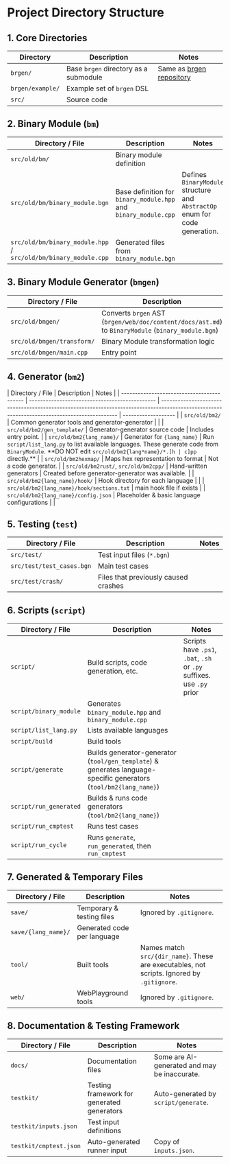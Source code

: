 # Project Directory Structure

## 1. Core Directories

| Directory        | Description                           | Notes                                                          |
| ---------------- | ------------------------------------- | -------------------------------------------------------------- |
| `brgen/`         | Base `brgen` directory as a submodule | Same as [brgen repository](https://github.com/on-keyday/brgen) |
| `brgen/example/` | Example set of `brgen` DSL            |                                                                |
| `src/`           | Source code                           |                                                                |

## 2. Binary Module (`bm`)

| Directory / File                                                | Description                                                     | Notes                                                                       |
| --------------------------------------------------------------- | --------------------------------------------------------------- | --------------------------------------------------------------------------- |
| `src/old/bm/`                                                   | Binary module definition                                        |                                                                             |
| `src/old/bm/binary_module.bgn`                                  | Base definition for `binary_module.hpp` and `binary_module.cpp` | Defines `BinaryModule` structure and `AbstractOp` enum for code generation. |
| `src/old/bm/binary_module.hpp` / `src/old/bm/binary_module.cpp` | Generated files from `binary_module.bgn`                        |                                                                             |

## 3. Binary Module Generator (`bmgen`)

| Directory / File           | Description                                                                                        | Notes |
| -------------------------- | -------------------------------------------------------------------------------------------------- | ----- |
| `src/old/bmgen/`           | Converts `brgen` AST (`brgen/web/doc/content/docs/ast.md`) to `BinaryModule` (`binary_module.bgn`) |       |
| `src/old/bmgen/transform/` | Binary Module transformation logic                                                                 |       |
| `src/old/bmgen/main.cpp`   | Entry point                                                                                        |       |

## 4. Generator (`bm2`)

| Directory / File                           | Description                                    | Notes                                                                                                                                        |
| ------------------------------------------ | ---------------------------------------------- | -------------------------------------------------------------------------------------------------------------------------------------------- | ------------------- |
| `src/old/bm2/`                             | Common generator tools and generator-generator |                                                                                                                                              |
| `src/old/bm2/gen_template/`                | Generator-generator source code                | Includes entry point.                                                                                                                        |
| `src/old/bm2{lang_name}/`                  | Generator for `{lang_name}`                    | Run `script/list_lang.py` to list available languages. These generate code from `BinaryModule`. \*\*DO NOT edit `src/old/bm2{lang*name}/*.[h | c]pp` directly.\*\* |
| `src/old/bm2hexmap/`                       | Maps hex representation to format              | Not a code generator.                                                                                                                        |
| `src/old/bm2rust/`, `src/old/bm2cpp/`      | Hand-written generators                        | Created before generator-generator was available.                                                                                            |
| `src/old/bm2{lang_name}/hook/`             | Hook directory for each language               |                                                                                                                                              |
| `src/old/bm2{lang_name}/hook/sections.txt` | main hook file if exists                       |
| `src/old/bm2{lang_name}/config.json`       | Placeholder & basic language configurations    |                                                                                                                                              |

## 5. Testing (`test`)

| Directory / File          | Description                          | Notes |
| ------------------------- | ------------------------------------ | ----- |
| `src/test/`               | Test input files (`*.bgn`)           |       |
| `src/test/test_cases.bgn` | Main test cases                      |       |
| `src/test/crash/`         | Files that previously caused crashes |       |

## 6. Scripts (`script`)

| Directory / File       | Description                                                                                                       | Notes                                                                 |
| ---------------------- | ----------------------------------------------------------------------------------------------------------------- | --------------------------------------------------------------------- |
| `script/`              | Build scripts, code generation, etc.                                                                              | Scripts have `.ps1`, `.bat`, `.sh` or `.py` suffixes. use `.py` prior |
| `script/binary_module` | Generates `binary_module.hpp` and `binary_module.cpp`                                                             |                                                                       |
| `script/list_lang.py`  | Lists available languages                                                                                         |                                                                       |
| `script/build`         | Build tools                                                                                                       |                                                                       |
| `script/generate`      | Builds generator-generator (`tool/gen_template`) & generates language-specific generators (`tool/bm2{lang_name}`) |                                                                       |
| `script/run_generated` | Builds & runs code generators (`tool/bm2{lang_name}`)                                                             |                                                                       |
| `script/run_cmptest`   | Runs test cases                                                                                                   |                                                                       |
| `script/run_cycle`     | Runs `generate`, `run_generated`, then `run_cmptest`                                                              |                                                                       |

## 7. Generated & Temporary Files

| Directory / File    | Description                 | Notes                                                                                      |
| ------------------- | --------------------------- | ------------------------------------------------------------------------------------------ |
| `save/`             | Temporary & testing files   | Ignored by `.gitignore`.                                                                   |
| `save/{lang_name}/` | Generated code per language |                                                                                            |
| `tool/`             | Built tools                 | Names match `src/{dir_name}`. These are executables, not scripts. Ignored by `.gitignore`. |
| `web/`              | WebPlayground tools         | Ignored by `.gitignore`.                                                                   |

## 8. Documentation & Testing Framework

| Directory / File       | Description                                | Notes                                        |
| ---------------------- | ------------------------------------------ | -------------------------------------------- |
| `docs/`                | Documentation files                        | Some are AI-generated and may be inaccurate. |
| `testkit/`             | Testing framework for generated generators | Auto-generated by `script/generate`.         |
| `testkit/inputs.json`  | Test input definitions                     |                                              |
| `testkit/cmptest.json` | Auto-generated runner input                | Copy of `inputs.json`.                       |
